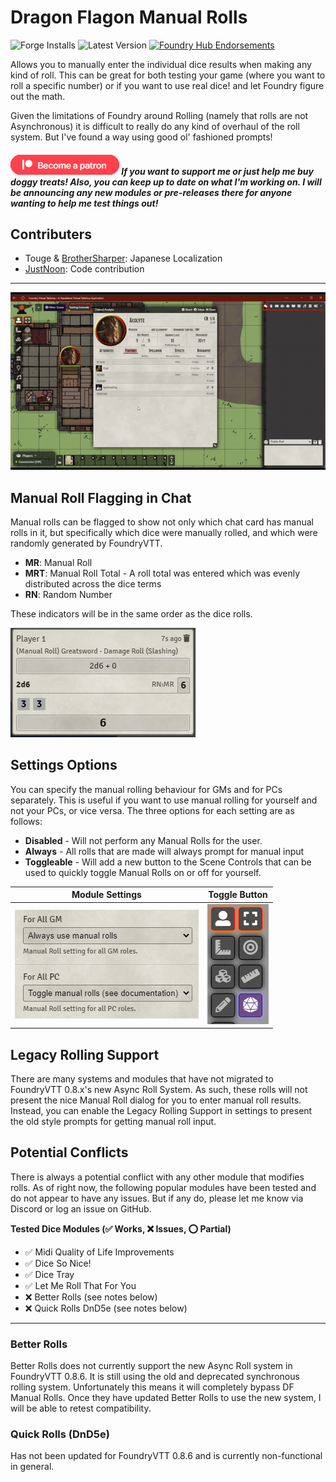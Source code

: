 # Dragon Flagon Manual Rolls

![Forge Installs](https://img.shields.io/badge/dynamic/json?color=red&label=Forge%20Installs&query=package.installs&suffix=%25&url=https%3A%2F%2Fforge-vtt.com%2Fapi%2Fbazaar%2Fpackage%2Fdf-manual-rolls) ![Latest Version](https://img.shields.io/badge/dynamic/json?label=Latest%20Release&prefix=v&query=package.versions%5B0%5D&url=https%3A%2F%2Fforge-vtt.com%2Fapi%2Fbazaar%2Fpackage%2Fdf-manual-rolls) [![Foundry Hub Endorsements](https://img.shields.io/endpoint?logoColor=white&url=https%3A%2F%2Fwww.foundryvtt-hub.com%2Fwp-json%2Fhubapi%2Fv1%2Fpackage%2Fdf-manual-rolls%2Fshield%2Fendorsements)](https://www.foundryvtt-hub.com/package/df-manual-rolls/)

Allows you to manually enter the individual dice results when making any kind of roll. This can be great for both testing your game (where you want to roll a specific number) or if you want to use real dice! and let Foundry figure out the math.

Given the limitations of Foundry around Rolling (namely that rolls are not Asynchronous) it is difficult to really do any kind of overhaul of the roll system. But I've found a way using good ol' fashioned prompts!

##### [![become a patron](../.assets/patreon-image.png)](https://www.patreon.com/bePatron?u=46113583) If you want to support me or just help me buy doggy treats! Also, you can keep up to date on what I'm working on. I will be announcing any new modules or pre-releases there for anyone wanting to help me test things out!

## Contributers

- Touge & [BrotherSharper](https://github.com/BrotherSharper): Japanese Localization
- [JustNoon](https://github.com/JustNoon): Code contribution

---

![Manual Rolls Demo](../.assets/df-manual-rolls-demo.gif)

## Manual Roll Flagging in Chat

Manual rolls can be flagged to show not only which chat card has manual rolls in it, but specifically which dice were manually rolled, and which were randomly generated by FoundryVTT.

- **MR**: Manual Roll
- **MRT**: Manual Roll Total - A roll total was entered which was evenly distributed across the dice terms
- **RN**: Random Number

These indicators will be in the same order as the dice rolls.

![Core FoundryVTT Labels](../.assets/df-manual-rolls-labels.png)

## Settings Options

You can specify the manual rolling behaviour for GMs and for PCs separately. This is useful if you want to use manual rolling for yourself and not your PCs, or vice versa. The three options for each setting are as follows:

- **Disabled** - Will not perform any Manual Rolls for the user.
- **Always** - All rolls that are made will always prompt for manual input
- **Toggleable** - Will add a new button to the Scene Controls that can be used to quickly toggle Manual Rolls on or off for yourself.

|Module Settings|Toggle Button|
|:-:|:-:|
|![Module Settings](../.assets/df-manual-rolls-settings.png)|![Toggle Button in the Scene Controls](../.assets/df-manual-rolls-toggle.png)|

## Legacy Rolling Support

There are many systems and modules that have not migrated to FoundryVTT 0.8.x's new Async Roll System. As such, these rolls will not present the nice Manual Roll dialog for you to enter manual roll results. Instead, you can enable the Legacy Rolling Support in settings to present the old style prompts for getting manual roll input.

## Potential Conflicts

There is always a potential conflict with any other module that modifies rolls. As of right now, the following popular modules have been tested and do not appear to have any issues. But if any do, please let me know via Discord or log an issue on GitHub.

**Tested Dice Modules (✅ Works, ❌ Issues, ⭕ Partial)**

- ✅ Midi Quality of Life Improvements
- ✅ Dice So Nice!
- ✅ Dice Tray
- ✅ Let Me Roll That For You
- ❌ Better Rolls (see notes below)
- ❌ Quick Rolls DnD5e (see notes below)
---

### Better Rolls

Better Rolls does not currently support the new Async Roll system in FoundryVTT 0.8.6. It is still using the old and deprecated synchronous rolling system. Unfortunately this means it will completely bypass DF Manual Rolls. Once they have updated Better Rolls to use the new system, I will be able to retest compatibility.

### Quick Rolls (DnD5e)
Has not been updated for FoundryVTT 0.8.6 and is currently non-functional in general.
